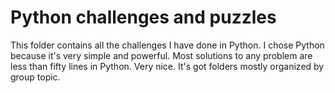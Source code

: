 # Python challenges and puzzles
This folder contains all the challenges I have done in Python. I chose Python because it's very simple and powerful. Most solutions to any problem are less than
fifty lines in Python. Very nice. It's got folders mostly organized by group topic.